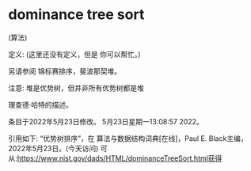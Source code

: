 # dominance tree sort


(算法)



定义:
(这里还没有定义，但是
你可以帮忙。)



另请参阅
锦标赛排序，斐波那契堆。



注意:
堆是优势树，但并非所有优势树都是堆

理查德·哈特的描述。








条目于2022年5月23日修改。
5月23日星期一13:08:57 2022。



引用如下:
“优势树排序”，在
算法与数据结构词典[在线]，Paul E. Black主编，2022年5月23日。(今天访问)
可从:https://www.nist.gov/dads/HTML/dominanceTreeSort.html获得